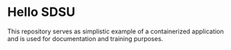 # Hello SDSU

This repository serves as simplistic example of a containerized application and is used for documentation and training purposes.